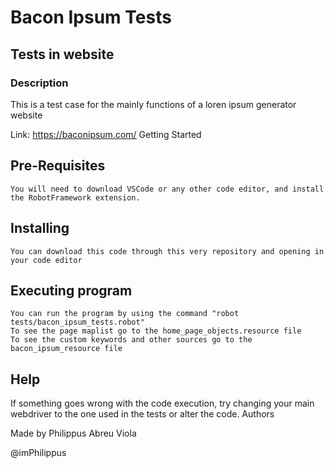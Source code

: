 # Bacon Ipsum Tests
## Tests in website
### Description

This is a test case for the mainly functions of a loren ipsum generator website

Link: https://baconipsum.com/
Getting Started
## Pre-Requisites

    You will need to download VSCode or any other code editor, and install the RobotFramework extension.

## Installing

    You can download this code through this very repository and opening in your code editor

## Executing program

    You can run the program by using the command "robot tests/bacon_ipsum_tests.robot"
    To see the page maplist go to the home_page_objects.resource file
    To see the custom keywords and other sources go to the bacon_ipsum_resource file

## Help

If something goes wrong with the code execution, try changing your main webdriver to the one used in the tests or alter the code.
Authors

Made by Philippus Abreu Viola

@imPhilippus
